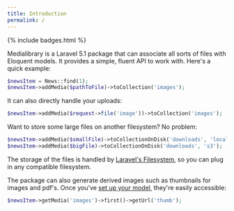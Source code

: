 ```yaml
---
title: Introduction
permalink: /
---
```


{% include badges.html %}

Medialibrary is a Laravel 5.1 package that can associate all sorts of files with Eloquent models. It provides a simple, fluent API to work with. Here's a quick example:

```php
$newsItem = News::find(1);
$newsItem->addMedia($pathToFile)->toCollection('images');
```

It can also directly handle your uploads:

```php
$newsItem->addMedia($request->file('image'))->toCollection('images');
```

Want to store some large files on another filesystem? No problem:

```php
$newsItem->addMedia($smallFile)->toCollectionOnDisk('downloads', 'local');
$newsItem->addMedia($bigFile)->toCollectionOnDisk('downloads', 's3');
```

The storage of the files is handled by [Laravel's Filesystem](http://laravel.com/docs/5.1/filesystem),  so you can plug in any compatible filesystem. 

The package can also generate derived images such as thumbnails for images and pdf's. Once you've [set up your model](http://medialibrary.spatie.be/v3/converting-images/defining-conversions/), they're easily accessible:

```php
$newsItem->getMedia('images')->first()->getUrl('thumb');
```
